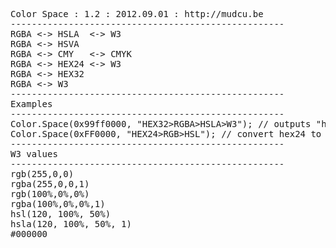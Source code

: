 <pre>
Color Space : 1.2 : 2012.09.01 : http://mudcu.be
----------------------------------------------------
RGBA &lt;-&gt; HSLA  &lt;-&gt; W3
RGBA &lt;-&gt; HSVA
RGBA &lt;-&gt; CMY   &lt;-&gt; CMYK
RGBA &lt;-&gt; HEX24 &lt;-&gt; W3
RGBA &lt;-&gt; HEX32
RGBA &lt;-&gt; W3
----------------------------------------------------
Examples
----------------------------------------------------
Color.Space(0x99ff0000, "HEX32&gt;RGBA&gt;HSLA&gt;W3"); // outputs "hsla(60,100%,17%,0.6)"
Color.Space(0xFF0000, "HEX24&gt;RGB&gt;HSL"); // convert hex24 to HSL object.
----------------------------------------------------
W3 values
----------------------------------------------------
rgb(255,0,0)
rgba(255,0,0,1)
rgb(100%,0%,0%)
rgba(100%,0%,0%,1)
hsl(120, 100%, 50%)
hsla(120, 100%, 50%, 1)
#000000
</pre>